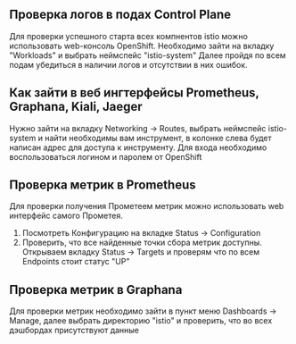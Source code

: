 ## Проверка логов в подах Control Plane

Для проверки успешного старта всех компнентов istio можно использовать web-консоль OpenShift. 
Необходимо зайти на вкладку "Workloads" и выбрать неймспейс "istio-system"
Далее пройдя по всем подам убедиться в наличии логов и отсутствии в них ошибок.

## Как зайти в веб ингтерфейсы Prometheus, Graphana, Kiali, Jaeger
Нужно зайти на вкладку Networking -> Routes, выбрать неймспейс istio-system и найти необходимы вам инструмент, в колонке слева будет написан адрес для доступа к инструменту.
Для входа необходимо воспользоваться логином и паролем от OpenShift

## Проверка метрик в Prometheus

Для проверки получения Прометеем метрик можно использовать web интерфейс самого Прометея.
1. Посмотреть Конфигурацию на вкладке Status -> Configuration
2. Проверить, что все найденные точки сбора метрик доступны. Открываем вкладку Status -> Targets и проверям что по всем Endpoints стоит статус "UP"

## Проверка метрик в Graphana
Для проверки метрик необходимо зайти в пункт меню Dashboards -> Manage, далее выбрать директорию "istio" и проверить, что во всех дэшбордах присутствуют данные